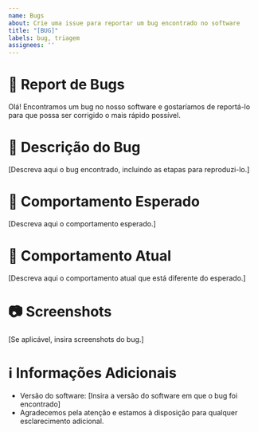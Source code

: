 ```yaml
---
name: Bugs
about: Crie uma issue para reportar um bug encontrado no software
title: "[BUG]"
labels: bug, triagem
assignees: ''
---
```


# :bug: Report de Bugs

Olá! Encontramos um bug no nosso software e gostaríamos de reportá-lo para que possa ser corrigido o mais rápido possível.

#  :mag_right: Descrição do Bug

[Descreva aqui o bug encontrado, incluindo as etapas para reproduzi-lo.]

# :thought_balloon: Comportamento Esperado

[Descreva aqui o comportamento esperado.]

# :thought_balloon: Comportamento Atual

[Descreva aqui o comportamento atual que está diferente do esperado.]

# :camera: Screenshots

[Se aplicável, insira screenshots do bug.]

# :information_source: Informações Adicionais

- Versão do software: [Insira a versão do software em que o bug foi encontrado]
- Agradecemos pela atenção e estamos à disposição para qualquer esclarecimento adicional.
